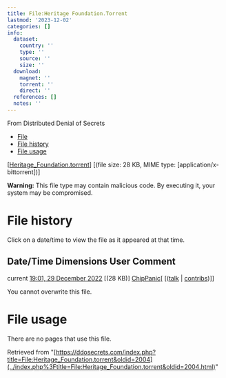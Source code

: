 ```yaml
---
title: File:Heritage Foundation.Torrent
lastmod: '2023-12-02'
categories: []
info:
  dataset:
    country: ''
    type: ''
    source: ''
    size: ''
  download:
    magnet: ''
    torrent: ''
    direct: ''
  references: []
  notes: ''
---
```




From Distributed Denial of Secrets

- [File](./File:Heritage_Foundation.torrent.html#file)
- [File history](./File:Heritage_Foundation.torrent.html#filehistory)
- [File usage](./File:Heritage_Foundation.torrent.html#filelinks)

[[Heritage_Foundation.torrent](../images/7/7f/Heritage_Foundation.torrent "Heritage Foundation.torrent")]
‎[(file size: 28 KB, MIME type:
[application/x-bittorrent])]

**Warning:** This file type may contain malicious code. By executing it,
your system may be compromised.

# File history

Click on a date/time to view the file as it appeared at that time.

Date/Time Dimensions User Comment
---
current [19:01, 29 December 2022](../images/7/7f/Heritage_Foundation.torrent) [(28 KB)] [ChipPanic](../index.php%3Ftitle=User:ChipPanic&action=edit&redlink=1.html "User:ChipPanic (page does not exist)")[ [([talk](../index.php%3Ftitle=User_talk:ChipPanic&action=edit&redlink=1.html "User talk:ChipPanic (page does not exist)") | [contribs](./Special:Contributions/ChipPanic.html "Special:Contributions/ChipPanic"))]]

You cannot overwrite this file.

# File usage

There are no pages that use this file.

Retrieved from
"[https://ddosecrets.com/index.php?title=File:Heritage_Foundation.torrent&oldid=2004](../index.php%3Ftitle=File:Heritage_Foundation.torrent&oldid=2004.html)"

